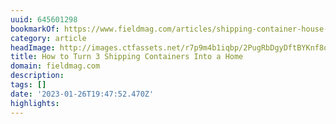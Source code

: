 ```yaml
---
uuid: 645601298
bookmarkOf: https://www.fieldmag.com/articles/shipping-container-house-victoria-aus-shelter-streaming
category: article
headImage: http://images.ctfassets.net/r7p9m4b1iqbp/2PugRbDgyDftBYKnf8oZdx/4cc5e58384d87d1f0d635d826b00451a/eco-containers-australia-shelter-streaming-facade.jpg?w=1000
title: How to Turn 3 Shipping Containers Into a Home
domain: fieldmag.com
description: 
tags: []
date: '2023-01-26T19:47:52.470Z'
highlights: 
---
```




